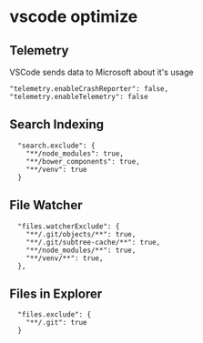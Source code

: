 # vscode optimize

## Telemetry

VSCode sends data to Microsoft about it's usage

```
"telemetry.enableCrashReporter": false,
"telemetry.enableTelemetry": false
```

## Search Indexing

```
  "search.exclude": {
    "**/node_modules": true,
    "**/bower_components": true,
    "**/venv": true
  }
```

## File Watcher

```
  "files.watcherExclude": {
    "**/.git/objects/**": true,
    "**/.git/subtree-cache/**": true,
    "**/node_modules/**": true,
    "**/venv/**": true,
  },
```

## Files in Explorer

```
  "files.exclude": {
    "**/.git": true
  }
```
